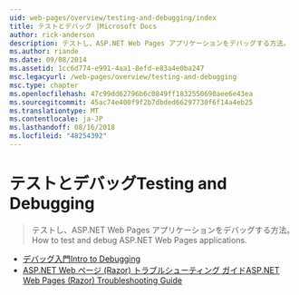 ```yaml
---
uid: web-pages/overview/testing-and-debugging/index
title: テストとデバッグ |Microsoft Docs
author: rick-anderson
description: テストし、ASP.NET Web Pages アプリケーションをデバッグする方法。
ms.author: riande
ms.date: 09/08/2014
ms.assetid: 1cc6d774-e991-4aa1-8efd-e83a4e0ba247
msc.legacyurl: /web-pages/overview/testing-and-debugging
msc.type: chapter
ms.openlocfilehash: 47c99dd62796b6c0849ff1832550690aee6e43ea
ms.sourcegitcommit: 45ac74e400f9f2b7dbded66297730f6f14a4eb25
ms.translationtype: MT
ms.contentlocale: ja-JP
ms.lasthandoff: 08/16/2018
ms.locfileid: "48254392"
---
```

<a name="testing-and-debugging"></a><span data-ttu-id="20932-103">テストとデバッグ</span><span class="sxs-lookup"><span data-stu-id="20932-103">Testing and Debugging</span></span>
====================
> <span data-ttu-id="20932-104">テストし、ASP.NET Web Pages アプリケーションをデバッグする方法。</span><span class="sxs-lookup"><span data-stu-id="20932-104">How to test and debug ASP.NET Web Pages applications.</span></span>


- [<span data-ttu-id="20932-105">デバッグ入門</span><span class="sxs-lookup"><span data-stu-id="20932-105">Intro to Debugging</span></span>](introduction-to-debugging.md)
- [<span data-ttu-id="20932-106">ASP.NET Web ページ (Razor) トラブルシューティング ガイド</span><span class="sxs-lookup"><span data-stu-id="20932-106">ASP.NET Web Pages (Razor) Troubleshooting Guide</span></span>](aspnet-web-pages-razor-troubleshooting-guide.md)
